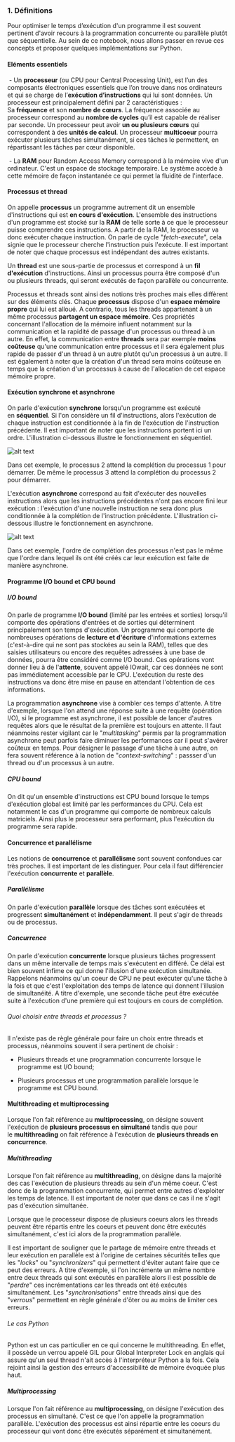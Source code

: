 ### 1. Définitions

Pour optimiser le temps d’exécution d'un programme il est souvent pertinent d'avoir recours à la programmation concurrente ou parallèle plutôt que séquentielle. Au sein de ce notebook, nous allons passer en revue ces concepts et proposer quelques implémentations sur Python.

#### Eléments essentiels 

 - Un **processeur** (ou CPU pour Central Processing Unit), est l’un des composants électroniques essentiels que l’on trouve dans nos ordinateurs et qui se charge de l’**exécution d’instructions** qui lui sont données. Un processeur est principalement défini par 2 caractéristiques : Sa **fréquence** et son **nombre de cœurs**. La fréquence associée au processeur correspond au **nombre de cycles** qu’il est capable de réaliser par seconde. Un processeur peut avoir **un ou plusieurs cœurs** qui correspondent à des **unités de calcul**. Un processeur **multicoeur** pourra exécuter plusieurs tâches simultanément, si ces tâches le permettent, en répartissant les tâches par cœur disponible.

 - La **RAM** pour Random Access Memory correspond à la mémoire vive d'un ordinateur. C'est un espace de stockage temporaire. Le système accède à cette mémoire de façon instantanée ce qui permet la fluidité de l'interface.

#### Processus et thread 

On appelle **processus** un programme autrement dit un ensemble d'instructions qui est **en cours d'exécution**. L'ensemble des instructions d'un programme est stocké sur la **RAM** de telle sorte à ce que le processeur puisse comprendre ces instructions. A partir de la RAM, le processeur va donc exécuter chaque instruction. On parle de cycle "_fetch-execute_", cela signie que le processeur cherche l'instruction puis l'exécute. Il est important de noter que chaque processus est indépendant des autres existants.

Un **thread** est une sous-partie de processus et correspond à un **fil d'exécution** d'instructions. Ainsi un processus pourra être composé d'un ou plusieurs threads, qui seront exécutés de façon parallèle ou concurrente.

Processus et threads sont ainsi des notions très proches mais elles diffèrent sur des éléments clés. Chaque **processus** dispose d'un **espace mémoire propre** qui lui est alloué. A contrario, tous les threads appartenant à un même processus **partagent un espace mémoire**. Ces propriétés concernant l'allocation de la mémoire influent notamment sur la communication et la rapidité de passage d'un processus ou thread à un autre. En effet, la communication entre **threads** sera par exemple **moins coûteuse** qu'une communication entre processus et il sera également plus rapide de passer d'un thread à un autre plutôt qu'un processus à un autre. Il est également à noter que la création d'un thread sera moins coûteuse en temps que la création d'un processus à cause de l'allocation de cet espace mémoire propre.

#### Exécution synchrone et asynchrone 
On parle d'exécution **synchrone** lorsqu'un programme est exécuté en **séquentiel**. Si l'on considère un fil d'instructions, alors l'exécution de chaque instruction est conditionnée à la fin de l'exécution de l'instruction précédente. Il est important de noter que les instructions portent ici un ordre. L'illustration ci-dessous illustre le fonctionnement en séquentiel.

![alt text](image.png)

Dans cet exemple, le processus 2 attend la complétion du processus 1 pour démarrer. De même le processus 3 attend la complétion du processus 2 pour démarrer.

L'exécution **asynchrone** correspond au fait d'exécuter des nouvelles instructions alors que les instructions précédentes n'ont pas encore fini leur exécution : l'exécution d'une nouvelle instruction ne sera donc plus conditionnée à la complétion de l'instruction précédente. L'illustration ci-dessous illustre le fonctionnement en asynchrone.

![alt text](image-1.png)

Dans cet exemple, l'ordre de complétion des processus n'est pas le même que l'ordre dans lequel ils ont été créés car leur exécution est faite de manière asynchrone.

#### Programme I/O bound et CPU bound

##### I/O bound 

On parle de programme **I/O bound** (limité par les entrées et sorties) lorsqu'il comporte des opérations d'entrées et de sorties qui déterminent principalement son temps d'exécution. Un programme qui comporte de nombreuses opérations de **lecture et d'écriture** d'informations externes (c'est-à-dire qui ne sont pas stockées au sein la RAM), telles que des saisies utilisateurs ou encore des requêtes adressées à une base de données, pourra être considéré comme I/O bound. Ces opérations vont donner lieu à de l'**attente**, souvent appelé IOwait, car ces données ne sont pas immédiatement accessible par le CPU. L'exécution du reste des instructions va donc être mise en pause en attendant l'obtention de ces informations.

La programmation **asynchrone** vise à combler ces temps d'attente. A titre d'exemple, lorsque l'on attend une réponse suite à une requête (opération I/O), si le programme est asynchrone, il est possible de lancer d'autres requêtes alors que le résultat de la première est toujours en attente. Il faut néanmoins rester vigilant car le "_multitasking_" permis par la programmation asynchrone peut parfois faire diminuer les performances car il peut s'avérer coûteux en temps. Pour désigner le passage d'une tâche à une autre, on fera souvent référence à la notion de "_context-switching_" : passser d'un thread ou d'un processus à un autre.

##### CPU bound

On dit qu'un ensemble d'instructions est CPU bound lorsque le temps d'exécution global est limité par les performances du CPU. Cela est notamment le cas d'un programme qui comporte de nombreux calculs matriciels. Ainsi plus le processeur sera performant, plus l'exécution du programme sera rapide.

#### Concurrence et parallélisme 

Les notions de **concurrence** et **parallélisme** sont souvent confondues car très proches. Il est important de les distinguer. Pour cela il faut différencier l'exécution **concurrente** et **parallèle**.

##### Parallélisme 

On parle d'exécution **parallèle** lorsque des tâches sont exécutées et progressent **simultanément** et **indépendamment**. Il peut s'agir de threads ou de processus.

##### Concurrence

On parle d'exécution **concurrente** lorsque plusieurs tâches progressent dans un même intervalle de temps mais s'exécutent en différé. Ce délai est bien souvent infime ce qui donne l'illusion d'une exécution simultanée. Rappelons néanmoins qu'un coeur de CPU ne peut exécuter qu'une tâche à la fois et que c'est l'exploitation des temps de latence qui donnent l'illusion de simultanéité. A titre d'exemple, une seconde tâche peut être exécutée suite à l'exécution d'une première qui est toujours en cours de complétion.

###### Quoi choisir entre threads et processus ? 

Il n'existe pas de règle générale pour faire un choix entre threads et processus, néanmoins souvent il sera pertinent de choisir :

- Plusieurs threads et une programmation concurrente lorsque le programme est I/O bound;
    
- Plusieurs processus et une programmation parallèle lorsque le programme est CPU bound.
    

#### Multithreading et multiprocessing

Lorsque l'on fait référence au **multiprocessing**, on désigne souvent l'exécution de **plusieurs processus en simultané** tandis que pour le **multithreading** on fait référence à l'exécution de **plusieurs threads en concurrence**.

##### Multithreading 

Lorsque l'on fait référence au **multithreading**, on désigne dans la majorité des cas l'exécution de plusieurs threads au sein d'un même coeur. C'est donc de la programmation concurrente, qui permet entre autres d'exploiter les temps de latence. Il est important de noter que dans ce cas il ne s'agit pas d'exécution simultanée.

Lorsque que le processeur dispose de plusieurs coeurs alors les threads peuvent être répartis entre les coeurs et peuvent donc être exécutés simultanément, c'est ici alors de la programmation parallèle.

Il est important de souligner que le partage de mémoire entre threads et leur exécution en parallèle est à l'origine de certaines sécurités telles que les "_locks_" ou "_synchronizers_" qui permettent d'éviter autant faire que ce peut des erreurs. A titre d'exemple, si l'on incrémente un même nombre entre deux threads qui sont exécutés en parallèle alors il est possible de "_perdre_" ces incrémentations car les threads ont été exécutés simultanément. Les "_synchronisations_" entre threads ainsi que des "_verrous_" permettent en règle générale d'ôter ou au moins de limiter ces erreurs.

###### Le cas Python 

Python est un cas particulier en ce qui concerne le multithreading. En effet, il possède un verrou appelé GIL pour Global Interpreter Lock en anglais qui assure qu'un seul thread n'ait accès à l'interpréteur Python a la fois. Cela rejoint ainsi la gestion des erreurs d'accessibilité de mémoire évoquée plus haut.

##### Multiprocessing 

Lorsque l'on fait référence au **multiprocessing**, on désigne l'exécution des processus en simultané. C'est ce que l'on appelle la programmation parallèle. L'exécution des processus est ainsi répartie entre les coeurs du processeur qui vont donc être exécutés séparément et simultanément.



